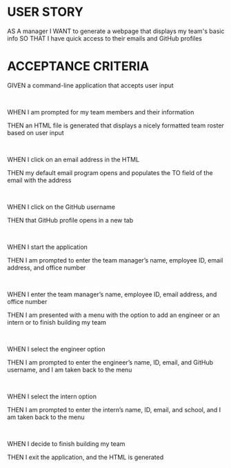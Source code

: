 # USER STORY
AS A manager
I WANT to generate a webpage that displays my team's basic info
SO THAT I have quick access to their emails and GitHub profiles

# ACCEPTANCE CRITERIA
GIVEN a command-line application that accepts user input

<br>

WHEN I am prompted for my team members and their information

THEN an HTML file is generated that displays a nicely formatted team roster based on user input

<br>

WHEN I click on an email address in the HTML

THEN my default email program opens and populates the TO field of the email with the address

<br>

WHEN I click on the GitHub username

THEN that GitHub profile opens in a new tab

<br>

WHEN I start the application

THEN I am prompted to enter the team manager’s name, employee ID, email address, and office number

<br>

WHEN I enter the team manager’s name, employee ID, email address, and office number

THEN I am presented with a menu with the option to add an engineer or an intern or to finish building my team

<br>

WHEN I select the engineer option

THEN I am prompted to enter the engineer’s name, ID, email, and GitHub username, and I am taken back to the menu

<br>

WHEN I select the intern option

THEN I am prompted to enter the intern’s name, ID, email, and school, and I am taken back to the menu

<br>

WHEN I decide to finish building my team

THEN I exit the application, and the HTML is generated